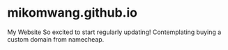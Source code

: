 # mikomwang.github.io
My Website
So excited to start regularly updating! Contemplating buying a custom domain from namecheap.
